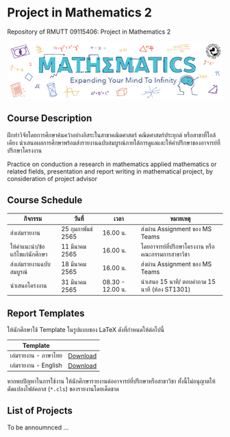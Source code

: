 # Project in Mathematics 2
Repository of RMUTT 09115406: Project in Mathematics 2

![Banner](./banner.jpg)

## Course Description

ฝึกทำวิจัยโดยการศึกษาค้นคว้าอย่างอิสระในสาขาคณิตศาสตร์ คณิตศาสตร์ประยุกต์ หรือสาขาที่ใกล้เคียง นำเสนอผลการศึกษาพร้อมส่งรายงานฉบับสมบูรณ์ภายใต้การดูแลและให้คำปรึกษาของอาจารย์ที่ปรึกษาโครงงาน

Practice on conduction a research in mathematics applied mathematics or related fields, presentation and report writing in mathematical project, by consideration of project advisor


## Course Schedule

| กิจกรรม    | วันที่  |  เวลา |  หมายเหตุ   |
|----------|------|-------|-----------|
| ส่งเล่มรายงาน | 25 กุมภาพันธ์ 2565 | 16.00 น. | ส่งผ่าน Assignment ของ MS Teams |
| ให้คำแนะนำ/ข้อแก้ไขแก่นักศึกษา | 11 มีนาคม 2565 | 16.00 น. | โดยอาจารย์ที่ปรึกษาโครงงาน หรือ คณะกรรมการสาขาวิชา |
| ส่งเล่มรายงานฉบับสมบูรณ์ | 18 มีนาคม 2565 | 16.00 น. | ส่งผ่าน Assignment ของ MS Teams |
| นำเสนอโครงงาน | 31 มีนาคม 2565 | 08.30 - 12.00 น. | นำเสนอ 15 นาที/ ตอบคำถาม 15 นาที (ห้อง ST1301) |


## Report Templates

ให้นักศึกษาใช้ Template ในรูปแบบของ LaTeX ดังที่กำหนดให้ต่อไปนี้

| Template |          |
|----------|----------|
| เล่มรายงาน - ภาษาไทย   | [Download](./templates/thai_template.zip) |
| เล่มรายงาน - English  | [Download](./templates/english_template.zip) |

หากพบปัญหาในการใช้งาน ให้นักศึกษารายงานต่ออาจารย์ที่ปรึกษาหรือสาขาวิชา
ทั้งนี้ไม่อนุญาตให้ดัดแปลงไฟล์คลาส (`*.cls`) ของรายงานโดยเด็ดขาด


## List of Projects

To be annoumnced ...
